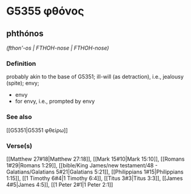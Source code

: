 # G5355 φθόνος

## phthónos

_(fthon'-os | FTHOH-nose | FTHOH-nose)_

### Definition

probably akin to the base of G5351; ill-will (as detraction), i.e., jealousy (spite); envy; 

- envy
- for envy, i.e., prompted by envy

### See also

[[G5351|G5351 φθείρω]]

### Verse(s)

[[Matthew 27#18|Matthew 27:18]], [[Mark 15#10|Mark 15:10]], [[Romans 1#29|Romans 1:29]], [[bible/King James/new testament/48 - Galatians/Galatians 5#21|Galatians 5:21]], [[Philippians 1#15|Philippians 1:15]], [[1 Timothy 6#4|1 Timothy 6:4]], [[Titus 3#3|Titus 3:3]], [[James 4#5|James 4:5]], [[1 Peter 2#1|1 Peter 2:1]]